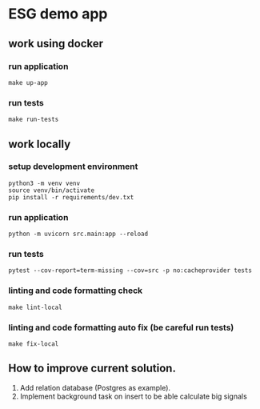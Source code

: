 # ESG demo app
## work using docker
### run application
```
make up-app
```
### run tests
```
make run-tests
```
## work locally
### setup development environment
```
python3 -m venv venv
source venv/bin/activate
pip install -r requirements/dev.txt 
```
### run application
```
python -m uvicorn src.main:app --reload
```
### run tests
```
pytest --cov-report=term-missing --cov=src -p no:cacheprovider tests
```
### linting and code formatting check
```
make lint-local
```
### linting and code formatting auto fix (be careful run tests)
```
make fix-local
```

## How to improve current solution.
1. Add relation database (Postgres as example).
2. Implement background task on insert to be able calculate big signals
